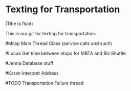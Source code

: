 # Texting for Transportation 
(Title is fluid)

This is our git for texting for transportation. 


#Milap
Main Thread Class (service calls and such)

#Lucas
Get time between stops for MBTA and BU Shuttle 

#Jenna
Database stuff

#Karan
Interpret Address 

#TODO
Transportation Failure thread